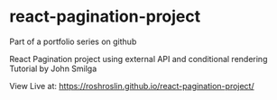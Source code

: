 # react-pagination-project
Part of a portfolio series on github 

React Pagination project using external API and conditional rendering 
Tutorial by John Smilga

View Live at: https://roshroslin.github.io/react-pagination-project/
